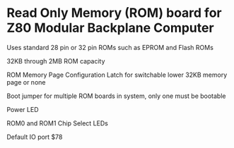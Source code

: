 # Read Only Memory (ROM) board for Z80 Modular Backplane Computer

Uses standard 28 pin or 32 pin ROMs such as EPROM and Flash ROMs

32KB through 2MB ROM capacity

ROM Memory Page Configuration Latch for switchable lower 32KB memory page or none

Boot jumper for multiple ROM boards in system, only one must be bootable

Power LED

ROM0 and ROM1 Chip Select LEDs

Default IO port $78
